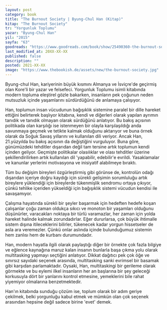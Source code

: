 ```yaml
---
layout: post
category: book
title: "The Burnout Society | Byung-Chul Han (Kitap)"
kitap: "The Burnout Society"
tr: "Yorgunluk Toplumu"
yazar: "Byung-Chul Han"
yil: "2015"
sayfa: "63"
goodreads: "https://www.goodreads.com/book/show/25490360-the-burnout-society"
last_modified_at: 20XX-XX-XX
published: false
description: ""
posted: 2021-XX-XX
image: "https://www.thebookish.de/assets/new/the-burnout-society.jpg"
---
```


Byung-chul Han, kariyerinin büyük kısmını Almanya ve İsviçre'de geçirmiş olan Kore'li bir yazar ve felsefeci. Yorgunluk Toplumu isimli kitabında modern topluma eleştirel gözle bakarken, insanların pek çoğunun neden mutsuzluk içinde yaşamlarını sürdürdüğünü de anlamaya çalışıyor.

Han, toplumun insan vücudunun bağışıklık sistemine paralel bir dille hareket ettiğini belirterek başlıyor kitabına, kendi ve diğerleri olarak yapılan ayrımın tanıdık ve tanıdık olmayan olarak sürdüğünü anlatıyor. Bu bakış açısının politikada olan karşılığı ise istenmeyen bir olayla karşılaşıldığı anda savunmaya geçmek ve tetikte kalmak olduğunu aktarıyor ve buna örnek olarak da Soğuk Savaş yıllarını ve kullanılan dili veriyor. Ancak Han, 21.yüzyılda bu bakış açısının da değiştiğini vurguluyor. Buna göre, günümüzdeki tehditler dışarıdan değil tam tersine artık toplumun kendi içinden geliyor. Geçmişte politikalar olasılıklar ve olası tehditler üzerine şekillendirilirken artık kullanılan dil 'yapabilir, edebilir'e evrildi. Yasaklamalar ve kanunlar yerlerini motivasyona ve inisiyatif alabilmeye bıraktı.

Tüm bu değişim bireyleri özgürleştirmiş gibi görünse de, kontrolün odağı dışarıdan içeriye doğru kaydığı için sürekli gelişimin sorumluluğu artık bireylere yüklendiği için bireylerde tükenmişlik sendromu ortaya çıkıyor, çünkü tehlike içeriden yükseldiği için bağışıklık sistemi vücudun kendisi ile savaşamıyor.

Çalışma hayatında sürekli bir şeyler başarmak için hedeften hedefe koşan çalışanlar çoğu zaman oldukça sıkıcı ve monoton bir yaşamları olduğunu düşünürler, varacakları noktaya bir türlü varamazlar, her zaman için yolda hareket halinde kalmak zorundadırlar. Eğer dururlarsa, çok büyük ihtimalle sistem dışına itileceklerini bilirler, tükenecek kadar yorgun hissetseler de asla ara veremezler. Çünkü onlar aslında içinde bulunduğumuz sistemin hem zanlısı hem de kurbanı durumundadır.

Han, modern hayatla ilgili olarak paylaştığı diğer bir örnekte çok fazla bilgiye ve eğlence kaynağına maruz kalan insanın bunlarla başa çıkma yolu olarak multitasking yapmayı seçtiğini anlatıyor. Dikkat dağıtıcı pek çok öğe ve sınırsız sayıdaki seçenek arasında, multitasking sanki evrimsel bir basamak gibi karşıdan parlamaktadır. Oysaki, Han, multitaskingi bir gerileme olarak görmekte ve bu eylemi ilkel insanların her an başlarına bir şey geleceği korkusuyla dört bir yanlarını kontrol etmesine, yemeklerini bile rahat yiyemiyor olmalarına benzetmektedir.

Han'ın kitabında sunduğu çözüm ise, toplum olarak bir adım geriye çekilmek, belki yorgunluğu kabul etmek ve mümkün olan çok seçenek arasından hepsine değil sadece birine 'evet' demek.
